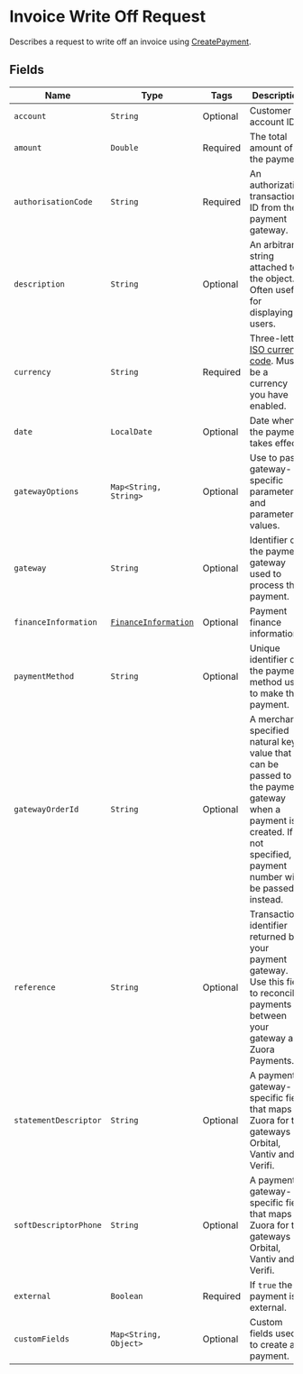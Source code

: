 # Invoice Write Off Request

Describes a request to write off an invoice using [CreatePayment](/doc/payment-api.md#create-payment).

## Fields

| Name | Type | Tags | Description 
|  --- | --- | --- | --- | 
| `account` | `String` | Optional | Customer account ID. | 
| `amount` | `Double` | Required | The total amount of the payment. | 
| `authorisationCode` | `String` | Required | An authorization transaction ID from the payment gateway. | 
| `description` | `String` | Optional | An arbitrary string attached to the object. Often useful for displaying to users. | 
| `currency` | `String` | Required | Three-letter [ISO currency code](https://www.iso.org/iso-4217-currency-codes.html). Must be a currency you have enabled. | 
| `date` | `LocalDate` | Optional | Date when the payment takes effect. | 
| `gatewayOptions` | `Map<String, String>` | Optional | Use to pass gateway-specific parameters and parameter values. | 
| `gateway` | `String` | Optional | Identifier of the payment gateway used to process the payment. | 
| `financeInformation` | [`FinanceInformation`](/doc/models/finance-information.md) | Optional | Payment finance information. | 
| `paymentMethod` | `String` | Optional | Unique identifier of the payment method used to make the payment. |
| `gatewayOrderId` | `String` | Optional | A merchant-specified natural key value that can be passed to the payment gateway when a payment is created. If not specified, a payment number will be passed in instead. | 
| `reference` | `String` | Optional | Transaction identifier returned by your payment gateway. Use this field to reconcile payments between your gateway and Zuora Payments. | 
| `statementDescriptor` | `String` | Optional | A payment gateway-specific field that maps to Zuora for the gateways Orbital, Vantiv and Verifi. | 
| `softDescriptorPhone` | `String` | Optional | A payment gateway-specific field that maps to Zuora for the gateways Orbital, Vantiv and Verifi. | 
| `external` | `Boolean` | Required | If `true` the payment is external. | 
| `customFields` | `Map<String, Object>` | Optional | Custom fields used to create a payment. | 
